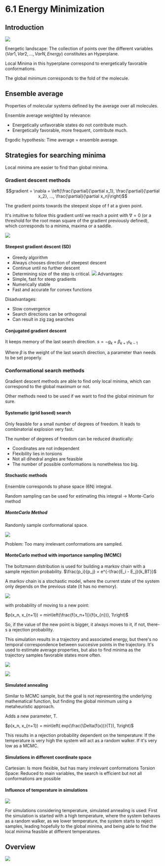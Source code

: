 # 6.1 Energy Minimization

## Introduction
![](./images/energy-hypers.png)

Energetic landscape: The collection of points over the different variables $(Var1,Var2,...,VarN, Energy$) constitutes an Hyperplane.

Local Minima in this hyperplane correspond to energetically favorable conformations.

The global minimum corresponds to the fold of the molecule.

## Ensemble average
Properties of molecular systems defined by the average over all molecules.

Ensemble average weighted by relevance:
- Energetically unfavorable states do not contribute much.
- Energetically favorable, more frequent, contribute much.

Ergodic hypothesis: Time average = ensemble average.

## Strategies for searching minima

Local minima are easier to find than global minima.

### Gradient descent methods

$$gradient = \nabla = \left(\frac{\partial}{\partial x_1}, \frac{\partial}{\partial x_2}, ..., \frac{\partial}{\partial x_n}\right)$$

The gradient points towards the steepest slope of f at a given point.

It's intuitive to follow this gradient until we reach a point with $\nabla = 0$ (or a threshold for the root mean square of the gradient previously defined), which corresponds to a minima, maxima or a saddle.

![](./images/grad-desc.png)

#### Steepest gradient descent (SD)

- Greedy algorithm
- Always chooses direction of steepest descent
- Continue until no further descent
- Determining size of the step is critical.
![](./images/steep-desc.png)
Advantages:
- Simple, fast for steep gradients
- Numerically stable
- Fast and accurate for convex functions

Disadvantages:
- Slow convergence
- Search directions can be orthogonal
- Can result in zig zag searches

#### Conjugated gradient descent

It keeps memory of the last search direction.
$s = -g_k + \beta_{k+1} s_{k-1}$

Where $\beta$ is the weight of the last search direction, a parameter than needs to be set properly.

### Conformational search methods

Gradient descent methods are able to find only local minima, which can correspond to the global maximum or not.

Other methods need to be used if we want to find the global minimum for sure.

#### Systematic (grid based) search

Only feasible for a small number of degrees of freedom. It leads to combinatorial explosion very fast.

The number of degrees of freedom can be reduced drastically:
- Coordinates are not independent
- Flexibility lies in torsions
- Not all dihedral angles are feasible
- The number of possible conformations is nonetheless too big.

#### Stochastic methods

Ensemble corresponds to phase space (6N) integral.

Random sampling can be used for estimating this integral $\to$ Monte-Carlo method

##### MonteCarlo Method
Randomly sample conformational space.

![](./images/ensemble-mc.png)

Problem: Too many irrelevant conformations are sampled.

#### MonteCarlo method with importance sampling (MCMC)
The boltzmann distribution is used for building a markov chain with a sample rejection probability.
$\frac{p_i}{p_j} = e^{-\frac{E_i - E_j}{k_BT}}$

A markov chain is a stochastic model, where the current state of the system only depends on the previous state (it has no memory).

![](./images/mcmc.png)

with probability of moving to a new point:

$p(x_n, x_{n+1}) = min\left(\frac{f(x_n+1)}{f(x_{n})}, 1\right)$

So, if the value of the new point is bigger, it always moves to it, if not, there-s a rejection probability.

This simulation results in a trajectory and associated energy, but there's no temporal correspondence between succesive points in the trajectory.
It's used to estimate average properties, but also to find minima as the trajectory samples favorable states more often.

![](./images/md-mc.png)

![](./images/md-mc-traj.png)

#### Simulated annealing

Similar to MCMC sample, but the goal is not representing the underlying mathematical function, but finding the global minimum using a metaheuristic approach.

Adds a new parameter, T.

$p(x_n, x_{n+1}) = min\left( exp(\frac{\Delta(f(x))}{T}), 1\right)$

This results in a rejection probability dependent on the temperature: If the temperature is very high the system will act as a random walker. If it's very low as a MCMC.
#### Simulations in different coordinate space
Cartesian: Is more flexible, but has many irrelevant conformations
Torsion Space: Reduced to main variables, the search is efficient but not all conformations are possible

#### Influence of temperature in simulations

![](./images/t_sim.png)

For simulations considering temperature, simulated annealing is used:
First the simulation is started with a high temperature, where the system behaves as a random walker, as we lower temperature, the system starts to reject samples, leading hopefully to the global minima, and being able to find the local minima feasible at different temperatures.

## Overview
![](./images/overview-mol-mech.png)
